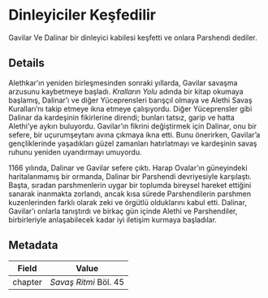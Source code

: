 # Dinleyiciler Keşfedilir
Gavilar Ve Dalinar bir dinleyici kabilesi keşfetti ve onlara Parshendi dediler.

## Details
Alethkar’ın yeniden birleşmesinden sonraki yıllarda, Gavilar savaşma arzusunu kaybetmeye başladı. _Kralların Yolu_ adında bir kitap okumaya başlamış, Dalinar’ı ve diğer Yüceprensleri barışçıl olmaya ve Alethi Savaş Kuralları’nı takip etmeye ikna etmeye çalışıyordu. Diğer Yüceprensler gibi Dalinar da kardeşinin fikirlerine direndi; bunları tatsız, garip ve hatta Alethi’ye aykırı buluyordu. Gavilar’ın fikrini değiştirmek için Dalinar, onu bir sefere, bir uçurumşeytanı avına çıkmaya ikna etti. Bunu önerirken, Gavilar’a gençliklerinde yaşadıkları güzel zamanları hatırlatmayı ve kardeşinin savaş ruhunu yeniden uyandırmayı umuyordu.  

1166 yılında, Dalinar ve Gavilar sefere çıktı. Harap Ovalar’ın güneyindeki haritalanmamış bir ormanda, Dalinar bir Parshendi devriyesiyle karşılaştı. Başta, sıradan parshmenlerin uygar bir toplumda bireysel hareket ettiğini sanarak inanmakta zorlandı, ancak kısa sürede Parshendilerin parshmen kuzenlerinden farklı olarak zeki ve örgütlü olduklarını kabul etti. Dalinar, Gavilar’ı onlarla tanıştırdı ve birkaç gün içinde Alethi ve Parshendiler, birbirleriyle anlaşabilecek kadar iyi iletişim kurmaya başladılar.

## Metadata
| Field | Value |
| ----- | ----- |
| chapter | *Savaş Ritmi* Böl. 45 |
